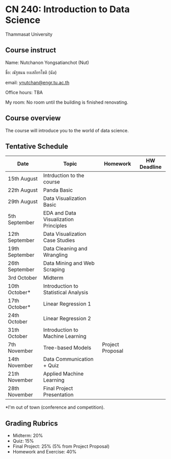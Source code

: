 # CN 240: Introduction to Data Science
Thammasat University 

## Course instruct

Name: Nutchanon Yongsatianchot (Nut)

ชื่อ: ณัฐชนน ยงเสถียรโชติ (นัด)

email: ynutchan@engr.tu.ac.th

Office hours: TBA

My room: No room until the building is finished renovating.

## Course overview 
The course will introduce you to the world of data science.

## Tentative Schedule

| Date  |   Topic    | Homework | HW Deadline |
| ----- | --------- | -------- | ----------- |
| 15th August |  Intrduction to the course              |       |              |  
| 22th August |  Panda Basic                            |          |        |
| 29th August |  Data Visualization Basic       |       |        |      
| 5th September  | EDA and Data Visualization Principles|       |            |
| 12th September | Data Visualization Case Studies      |      |         |
| 19th September | Data Cleaning and Wrangling           |          |           |
| 26th September | Data Mining and Web Scraping         |       |    |
| 3rd October  |  Midterm                            |          |                        |
| 10th October* | Introduction to Statistical Analysis |        |             |
| 17th October* | Linear Regression 1                |         |           |
| 24th October | Linear Regression 2                 |         |             |
| 31th October | Introduction to Machine Learning    |         |            |
| 7th November | Tree-based Models                   |  Project Proposal  |          |
| 14th November | Data Communication + Quiz          |           |           |
| 21th November | Applied Machine Learning           |         |          |
| 28th November | Final Project Presentation         |         |            |

*I'm out of town (conference and competition).

## Grading Rubrics
- Midterm: 20%
- Quiz: 15%
- Final Project: 25% (5% from Project Proposal)
- Homework and Exercise: 40%
